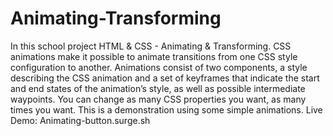 # Animating-Transforming
In this school project HTML & CSS - Animating & Transforming.
CSS animations make it possible to animate transitions from one CSS style configuration to another. Animations consist of two components, a style describing the CSS animation and a set of keyframes that indicate the start and end states of the animation’s style, as well as possible intermediate waypoints.
You can change as many CSS properties you want, as many times you want.
This is a demonstration using some simple animations.
 Live Demo: Animating-button.surge.sh
